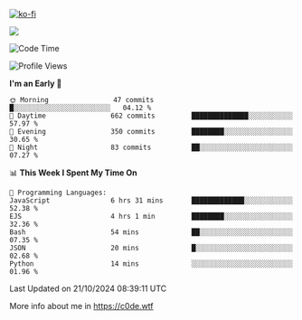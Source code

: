 [![ko-fi](https://ko-fi.com/img/githubbutton_sm.svg)](https://ko-fi.com/Z8Z4Y2LKX)

<a href="https://wakatime.com"><img src="https://wakatime.com/share/@c0dezin/b7f18a7c-ab3a-40b8-8bc7-b1b7bf71f1d6.svg" /></a>

<!--START_SECTION:waka-->
![Code Time](http://img.shields.io/badge/Code%20Time-129%20hrs%2039%20mins-blue)

![Profile Views](http://img.shields.io/badge/Profile%20Views-0-blue)

**I'm an Early 🐤** 

```text
🌞 Morning                47 commits          █░░░░░░░░░░░░░░░░░░░░░░░░   04.12 % 
🌆 Daytime                662 commits         ██████████████░░░░░░░░░░░   57.97 % 
🌃 Evening                350 commits         ████████░░░░░░░░░░░░░░░░░   30.65 % 
🌙 Night                  83 commits          ██░░░░░░░░░░░░░░░░░░░░░░░   07.27 % 
```


📊 **This Week I Spent My Time On** 

```text
💬 Programming Languages: 
JavaScript               6 hrs 31 mins       █████████████░░░░░░░░░░░░   52.38 % 
EJS                      4 hrs 1 min         ████████░░░░░░░░░░░░░░░░░   32.36 % 
Bash                     54 mins             ██░░░░░░░░░░░░░░░░░░░░░░░   07.35 % 
JSON                     20 mins             █░░░░░░░░░░░░░░░░░░░░░░░░   02.68 % 
Python                   14 mins             ░░░░░░░░░░░░░░░░░░░░░░░░░   01.96 % 
```


 Last Updated on 21/10/2024 08:39:11 UTC
<!--END_SECTION:waka-->

More info about me in https://c0de.wtf
